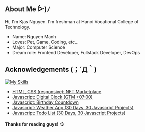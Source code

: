 
## About Me ᐕ)ﾉ
Hi, I'm Kjas Nguyen. I'm freshman at Hanoi Vocational College of Technology.
- Name: Nguyen Manh
- Loves: Pet, Game, Coding, etc...
- Major: Computer Science
- Dream role: Frontend Developer, Fullstack Developer, DevOps


## Acknowledgements (；´Д｀)

[![My Skills](https://skillicons.dev/icons?i=html,css,js,react,ts,nextjs,figma,ps)](https://skillicons.dev)

- [HTML, CSS (responsive): NFT Marketplace](https://nft-marketplace-sooty-one.vercel.app/)
- [Javascript: Digital Clock (GTM +07:00)](https://digital-clock-kjasngs-projects.vercel.app/)
- [Javascript: Birthday Countdown](https://birthdaycountdownnn.vercel.app/)
- [Javascript: Weather App (30 Days, 30 Javascript Projects)](https://weather-app-kjasngs-projects.vercel.app/)
- [Javascript: Todo List (30 Days, 30 Javascript Projects)](https://30-day-30-js-projects-kjasngs-projects.vercel.app/)


#### Thanks for reading guys! :3
